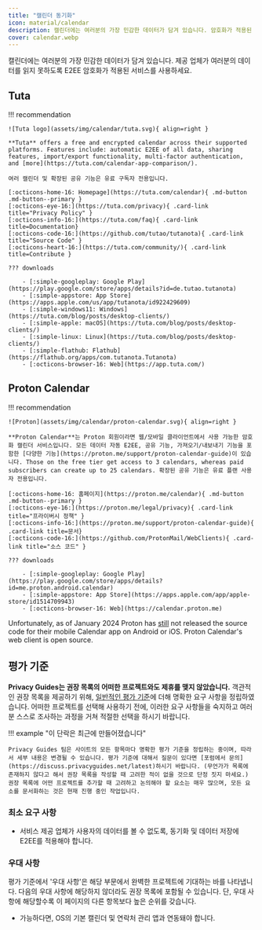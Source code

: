 ```yaml
---
title: "캘린더 동기화"
icon: material/calendar
description: 캘린더에는 여러분의 가장 민감한 데이터가 담겨 있습니다. 암호화가 적용된 서비스를 사용하세요.
cover: calendar.webp
---
```


캘린더에는 여러분의 가장 민감한 데이터가 담겨 있습니다. 제공 업체가 여러분의 데이터를 읽지 못하도록 E2EE 암호화가 적용된 서비스를 사용하세요.

## Tuta

!!! recommendation

    ![Tuta logo](assets/img/calendar/tuta.svg){ align=right }
    
    **Tuta** offers a free and encrypted calendar across their supported platforms. Features include: automatic E2EE of all data, sharing features, import/export functionality, multi-factor authentication, and [more](https://tuta.com/calendar-app-comparison/).
    
    여러 캘린더 및 확장된 공유 기능은 유료 구독자 전용입니다.
    
    [:octicons-home-16: Homepage](https://tuta.com/calendar){ .md-button .md-button--primary }
    [:octicons-eye-16:](https://tuta.com/privacy){ .card-link title="Privacy Policy" }
    [:octicons-info-16:](https://tuta.com/faq){ .card-link title=Documentation}
    [:octicons-code-16:](https://github.com/tutao/tutanota){ .card-link title="Source Code" }
    [:octicons-heart-16:](https://tuta.com/community/){ .card-link title=Contribute }
    
    ??? downloads
    
        - [:simple-googleplay: Google Play](https://play.google.com/store/apps/details?id=de.tutao.tutanota)
        - [:simple-appstore: App Store](https://apps.apple.com/us/app/tutanota/id922429609)
        - [:simple-windows11: Windows](https://tuta.com/blog/posts/desktop-clients/)
        - [:simple-apple: macOS](https://tuta.com/blog/posts/desktop-clients/)
        - [:simple-linux: Linux](https://tuta.com/blog/posts/desktop-clients/)
        - [:simple-flathub: Flathub](https://flathub.org/apps/com.tutanota.Tutanota)
        - [:octicons-browser-16: Web](https://app.tuta.com/)

## Proton Calendar

!!! recommendation

    ![Proton](assets/img/calendar/proton-calendar.svg){ align=right }
    
    **Proton Calendar**는 Proton 회원이라면 웹/모바일 클라이언트에서 사용 가능한 암호화 캘린더 서비스입니다. 모든 데이터 자동 E2EE, 공유 기능, 가져오기/내보내기 기능을 포함한 [다양한 기능](https://proton.me/support/proton-calendar-guide)이 있습니다. Those on the free tier get access to 3 calendars, whereas paid subscribers can create up to 25 calendars. 확장된 공유 기능은 유료 플랜 사용자 전용입니다.
    
    [:octicons-home-16: 홈페이지](https://proton.me/calendar){ .md-button .md-button--primary }
    [:octicons-eye-16:](https://proton.me/legal/privacy){ .card-link title="프라이버시 정책" }
    [:octicons-info-16:](https://proton.me/support/proton-calendar-guide){ .card-link title=문서}
    [:octicons-code-16:](https://github.com/ProtonMail/WebClients){ .card-link title="소스 코드" }
    
    ??? downloads
    
        - [:simple-googleplay: Google Play](https://play.google.com/store/apps/details?id=me.proton.android.calendar)
        - [:simple-appstore: App Store](https://apps.apple.com/app/apple-store/id1514709943)
        - [:octicons-browser-16: Web](https://calendar.proton.me)

Unfortunately, as of January 2024 Proton has [still](https://discuss.privacyguides.net/t/proton-calendar-is-not-open-source-mobile/14656/8) not released the source code for their mobile Calendar app on Android or iOS. Proton Calendar's web client is open source.

## 평가 기준

**Privacy Guides는 권장 목록의 어떠한 프로젝트와도 제휴를 맺지 않았습니다.** 객관적인 권장 목록을 제공하기 위해, [일반적인 평가 기준](about/criteria.md)에 더해 명확한 요구 사항을 정립하였습니다. 어떠한 프로젝트를 선택해 사용하기 전에, 이러한 요구 사항들을 숙지하고 여러분 스스로 조사하는 과정을 거쳐 적절한 선택을 하시기 바랍니다.

!!! example "이 단락은 최근에 만들어졌습니다"

    Privacy Guides 팀은 사이트의 모든 항목마다 명확한 평가 기준을 정립하는 중이며, 따라서 세부 내용은 변경될 수 있습니다. 평가 기준에 대해서 질문이 있다면 [포럼에서 문의](https://discuss.privacyguides.net/latest)하시기 바랍니다. (무언가가 목록에 존재하지 않다고 해서 권장 목록을 작성할 때 고려한 적이 없을 것으로 단정 짓지 마세요.) 권장 목록에 어떤 프로젝트를 추가할 때 고려하고 논의해야 할 요소는 매우 많으며, 모든 요소를 문서화하는 것은 현재 진행 중인 작업입니다.

### 최소 요구 사항

- 서비스 제공 업체가 사용자의 데이터를 볼 수 없도록, 동기화 및 데이터 저장에 E2EE를 적용해야 합니다.

### 우대 사항

평가 기준에서 '우대 사항'은 해당 부문에서 완벽한 프로젝트에 기대하는 바를 나타냅니다. 다음의 우대 사항에 해당하지 않더라도 권장 목록에 포함될 수 있습니다. 단, 우대 사항에 해당할수록 이 페이지의 다른 항목보다 높은 순위를 갖습니다.

- 가능하다면, OS의 기본 캘린더 및 연락처 관리 앱과 연동돼야 합니다.
